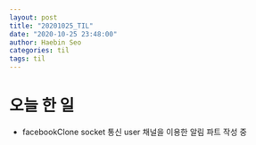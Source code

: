 ```yaml
---
layout: post
title: "20201025_TIL"
date: "2020-10-25 23:48:00"
author: Haebin Seo
categories: til
tags: til
---
```

# 오늘 한 일
- facebookClone socket 통신 user 채널을 이용한 알림 파트 작성 중